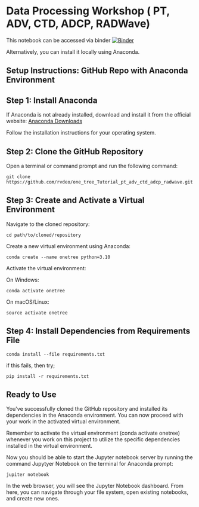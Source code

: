 
# Data Processing Workshop ( PT, ADV, CTD, ADCP, RADWave)

This notebook can be accessed via binder [![Binder](https://mybinder.org/badge_logo.svg)](https://mybinder.org/v2/gh//Lachie-Perris/OTI_DFAT_Tutorials_2024.git/main)

Alternatively, you can install it locally using Anaconda.

## Setup Instructions: GitHub Repo with Anaconda Environment

## Step 1: Install Anaconda

If Anaconda is not already installed, download and install it from the official website: [Anaconda Downloads](https://www.anaconda.com/products/distribution)

Follow the installation instructions for your operating system.

## Step 2: Clone the GitHub Repository

Open a terminal or command prompt and run the following command:

    git clone https://github.com/rvdeo/one_tree_Tutorial_pt_adv_ctd_adcp_radwave.git

## Step 3: Create and Activate a Virtual Environment

Navigate to the cloned repository:

    cd path/to/cloned/repository

Create a new virtual environment using Anaconda:

    conda create --name onetree python=3.10

Activate the virtual environment:

  On Windows:
  
    conda activate onetree
    
  On macOS/Linux:
  
    source activate onetree

## Step 4: Install Dependencies from Requirements File

    conda install --file requirements.txt
if this fails, then try;

    pip install -r requirements.txt

## Ready to Use
You've successfully cloned the GitHub repository and installed its dependencies in the Anaconda environment. You can now proceed with your work in the activated virtual environment.

Remember to activate the virtual environment (conda activate onetree) whenever you work on this project to utilize the specific dependencies installed in the virtual environment.

Now you should be able to start the Jupyter notebook server by running the command Jupytyer Notebook on the terminal for Anaconda prompt:
  
    jupiter notebook 

In the web browser, you will see the Jupyter Notebook dashboard. From here, you can navigate through your file system, open existing notebooks, and create new ones.


